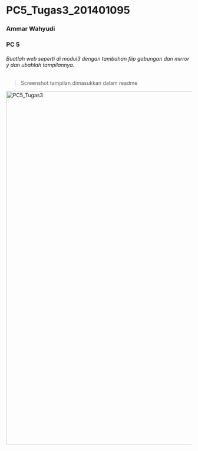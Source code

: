 # PC5_Tugas3_201401095
### Ammar Wahyudi
### PC 5


###### Buatlah web seperti di modul3 dengan tambahan flip gabungan dan mirror y dan ubahlah tampilannya.
> Screenshot tampilan dimasukkan dalam readme
<img width="960" alt="PC5_Tugas3" src="https://user-images.githubusercontent.com/77378835/197960124-c85b41fe-295d-4915-8236-3cbab1da2284.png">
